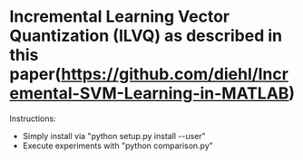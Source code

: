 # Incremental Learning Vector Quantization (ILVQ) as described in this paper(https://github.com/diehl/Incremental-SVM-Learning-in-MATLAB)

Instructions:
- Simply install via "python setup.py install --user"
- Execute experiments with "python comparison.py" 
